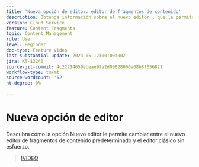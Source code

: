 ```yaml
---
title: 'Nueva opción de editor: editor de fragmentos de contenido'
description: Obtenga información sobre el nuevo editor , que le permite cambiar entre el editor predeterminado de fragmentos de contenido nuevo y el editor clásico sin esfuerzo.
version: Cloud Service
feature: Content Fragments
topic: Content Management
role: User
level: Beginner
doc-type: Feature Video
last-substantial-update: 2023-05-12T00:00:00Z
jira: KT-13240
source-git-commit: 4c22214659ebeae9fa2d09828060a08b8f056821
workflow-type: tm+mt
source-wordcount: '52'
ht-degree: 0%

---
```



# Nueva opción de editor

Descubra cómo la opción Nuevo editor le permite cambiar entre el nuevo editor de fragmentos de contenido predeterminado y el editor clásico sin esfuerzo.

>[!VIDEO](https://video.tv.adobe.com/v/3419312/?learn=on)
